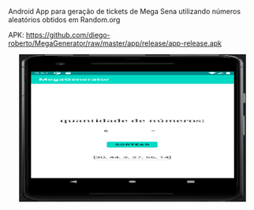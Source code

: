 Android App para geração de tickets de Mega Sena utilizando números aleatórios obtidos em Random.org

APK: https://github.com/diego-roberto/MegaGenerator/raw/master/app/release/app-release.apk

<p align="center">
  <img width="460" height="300" src="app/src/main/res/drawable/app_main.png">
</p>
